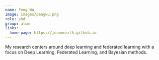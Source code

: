 ```yaml
---
name: Peng Wu
image: images/pengwu.png
role: phd
group: alum
links:
  home-page: https://jononearth.github.io
---
```


My research centers around deep learning and federated learning with a focus on Deep Learning, Federated Learning, and Bayesian methods.
